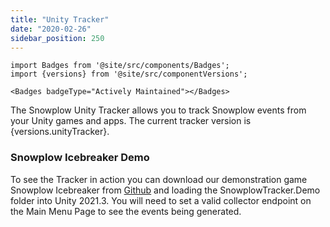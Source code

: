 ```yaml
---
title: "Unity Tracker"
date: "2020-02-26"
sidebar_position: 250
---
```


```mdx-code-block
import Badges from '@site/src/components/Badges';
import {versions} from '@site/src/componentVersions';

<Badges badgeType="Actively Maintained"></Badges>
```

<p>The Snowplow Unity Tracker allows you to track Snowplow events from your Unity games and apps. The current tracker version is {versions.unityTracker}.</p>

### Snowplow Icebreaker Demo

To see the Tracker in action you can download our demonstration game Snowplow Icebreaker from [Github](https://github.com/snowplow/snowplow-unity-tracker) and loading the SnowplowTracker.Demo folder into Unity 2021.3. You will need to set a valid collector endpoint on the Main Menu Page to see the events being generated.

